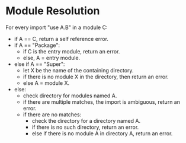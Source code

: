 # Module Resolution

For every import "use A.B" in a module C:

-  if A == C, return a self reference error.
-  if A == "Package":
   -  if C is the entry module, return an error.
   -  else, A = entry module.
-  else if A == "Super":
   -  let X be the name of the containing directory.
   -  if there is no module X in the directory, then return an error.
   -  else A = module X.
-  else:
   -  check directory for modules named A.
   -  if there are multiple matches, the import is ambiguous, return an error.
   -  if there are no matches:
      -  check the directory for a directory named A.
      -  if there is no such directory, return an error.
      -  else if there is no module A in directory A, return an error.
